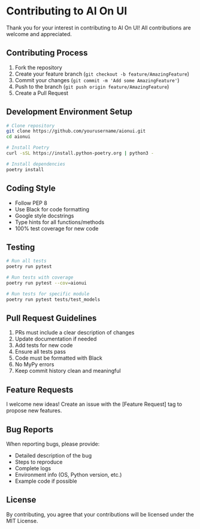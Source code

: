 # Contributing to AI On UI

Thank you for your interest in contributing to AI On UI! All contributions are welcome and appreciated.

## Contributing Process

1. Fork the repository
2. Create your feature branch (`git checkout -b feature/AmazingFeature`)
3. Commit your changes (`git commit -m 'Add some AmazingFeature'`)
4. Push to the branch (`git push origin feature/AmazingFeature`)
5. Create a Pull Request

## Development Environment Setup

```bash
# Clone repository
git clone https://github.com/yourusername/aionui.git
cd aionui

# Install Poetry
curl -sSL https://install.python-poetry.org | python3 -

# Install dependencies
poetry install
```

## Coding Style

- Follow PEP 8
- Use Black for code formatting
- Google style docstrings
- Type hints for all functions/methods
- 100% test coverage for new code

## Testing

```bash
# Run all tests
poetry run pytest

# Run tests with coverage
poetry run pytest --cov=aionui

# Run tests for specific module
poetry run pytest tests/test_models
```

## Pull Request Guidelines

1. PRs must include a clear description of changes
2. Update documentation if needed
3. Add tests for new code
4. Ensure all tests pass
5. Code must be formatted with Black
6. No MyPy errors
7. Keep commit history clean and meaningful

## Feature Requests

I welcome new ideas! Create an issue with the [Feature Request] tag to propose new features.

## Bug Reports

When reporting bugs, please provide:

- Detailed description of the bug
- Steps to reproduce
- Complete logs
- Environment info (OS, Python version, etc.)
- Example code if possible

## License

By contributing, you agree that your contributions will be licensed under the MIT License.